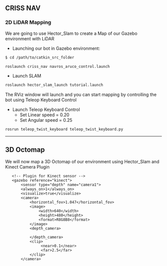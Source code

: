 ## CRISS NAV
### 2D LiDAR Mapping
We are going to use Hector_Slam to create a Map of our Gazebo environment with LiDAR
- Launching our bot in Gazebo environment:

```bash
$ cd /path/to/catkin_src_folder
```
``` bash
roslaunch criss_nav navros_aruco_control.launch
```

- Launch SLAM

```bash
roslaunch hector_slam_launch tutorial.launch
```

The RViz window will launch and you can start mapping by controlling the bot using Teleop Keyboard Control
- Launch Teleop Keyboard Control
  - Set Linear speed = 0.20
  - Set Angular speed = 0.25

```bash
rosrun teleop_twist_keyboard teleop_twist_keyboard.py
```
---
## 3D Octomap 
We will now map a 3D Octomap of our environment using Hector_Slam and Kinect Camera Plugin

```xacro
   <!-- Plugin for Kinect sensor -->
   <gazebo reference="kinect">
       <sensor type="depth" name="camera1">
       <always_on>1</always_on>
       <visualize>true</visualize>             
       <camera>
           <horizontal_fov>1.047</horizontal_fov>  
           <image>
               <width>640</width>
               <height>480</height>
               <format>R8G8B8</format>
           </image>
           <depth_camera>

           </depth_camera>
           <clip>
                <near>0.1</near>
                <far>2.5</far>
           </clip>
       </camera>
```
